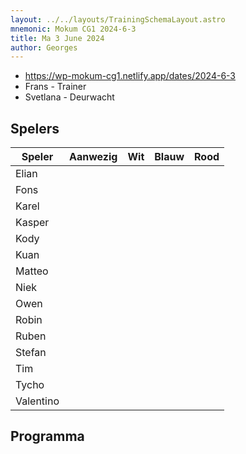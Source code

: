 ```yaml
---
layout: ../../layouts/TrainingSchemaLayout.astro
mnemonic: Mokum CG1 2024-6-3
title: Ma 3 June 2024
author: Georges
---
```


- https://wp-mokum-cg1.netlify.app/dates/2024-6-3
- Frans - Trainer
- Svetlana - Deurwacht
## Spelers
| Speler | Aanwezig | Wit | Blauw | Rood |
|--------|----------|-----|-------|------|
| Elian | | | | | |
| Fons | | | | | |
| Karel | | | | | |
| Kasper | | | | | |
| Kody | | | | | |
| Kuan | | | | | |
| Matteo | | | | | |
| Niek | | | | | |
| Owen | | | | | |
| Robin | | | | | |
| Ruben | | | | | |
| Stefan | | | | | |
| Tim | | | | | |
| Tycho | | | | | |
| Valentino | | | | | |
## Programma




